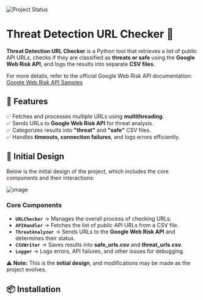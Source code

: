 ![Project Status](https://img.shields.io/badge/status-in_progress-yellow)

# Threat Detection URL Checker 🚀  

**Threat Detection URL Checker** is a Python tool that retrieves a list of public API URLs, checks if they are classified as **threats or safe** using the **Google Web Risk API**, and logs the results into separate **CSV files**.

For more details, refer to the official Google Web Risk API documentation:  
[Google Web Risk API Samples](https://cloud.google.com/web-risk/docs/samples)


## 📌 Features  
✅ Fetches and processes multiple URLs using **multithreading**.  
✅ Sends URLs to **Google Web Risk API** for threat analysis.  
✅ Categorizes results into **"threat"** and **"safe"** CSV files.  
✅ Handles **timeouts, connection failures**, and logs errors efficiently.  

## 📜 Initial Design  
Below is the initial design of the project, which includes the core components and their interactions:  

![image](https://github.com/user-attachments/assets/b696c095-b182-4159-b536-4562942b82df)

### **Core Components**  
- **`URLChecker`** → Manages the overall process of checking URLs.  
- **`APIHandler`** → Fetches the list of public API URLs from a CSV file.  
- **`ThreatAnalyzer`** → Sends URLs to the **Google Web Risk API** and determines their status.  
- **`CSVWriter`** → Saves results into **safe_urls.csv** and **threat_urls.csv**.  
- **`Logger`** → Logs errors, API failures, and other issues for debugging.  

⚠️ **Note:** This is the **initial design**, and modifications may be made as the project evolves.  

## 📦 Installation  

